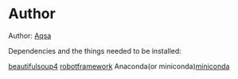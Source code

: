 #  Author

Author: [Aqsa](https://github.com/AlAqsaRetoW)


Dependencies and the things needed to be installed:


[beautifulsoup4](https://pypi.org/project/beautifulsoup4/)
[robotframework](https://docs.robotframework.org/docs/getting_started/ide)
Anaconda(or miniconda)[miniconda](https://docs.conda.io/en/latest/miniconda.html)
